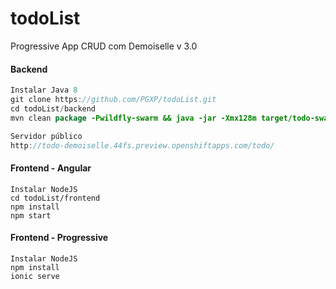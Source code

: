 # todoList
Progressive App CRUD com Demoiselle v 3.0


#### Backend
``` java
Instalar Java 8 
git clone https://github.com/PGXP/todoList.git
cd todoList/backend
mvn clean package -Pwildfly-swarm && java -jar -Xmx128m target/todo-swarm.jar

Servidor público
http://todo-demoiselle.44fs.preview.openshiftapps.com/todo/
```
#### Frontend - Angular
``` javascripts
Instalar NodeJS 
cd todoList/frontend
npm install
npm start
```
#### Frontend - Progressive
``` javascripts
Instalar NodeJS 
npm install
ionic serve
```
